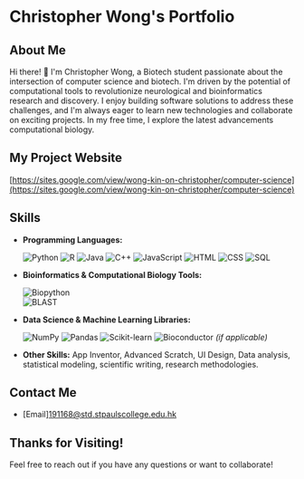 # Christopher Wong's Portfolio

## About Me

Hi there! 👋 I'm Christopher Wong, a Biotech student passionate about the intersection of computer science and biotech.  I'm driven by the potential of computational tools to revolutionize neurological and bioinformatics research and discovery.  I enjoy building software solutions to address these challenges, and I'm always eager to learn new technologies and collaborate on exciting projects.  In my free time, I explore the latest advancements computational biology.

## My Project Website
[https://sites.google.com/view/wong-kin-on-christopher/computer-science](https://sites.google.com/view/wong-kin-on-christopher/computer-science)

## Skills

- **Programming Languages:**

  ![Python](https://img.shields.io/badge/Python-3776AB?style=for-the-badge&logo=python&logoColor=white)
  ![R](https://img.shields.io/badge/R-276DC3?style=for-the-badge&logo=r&logoColor=white)
  ![Java](https://img.shields.io/badge/Java-ED8B00?style=for-the-badge&logo=java&logoColor=white)
  ![C++](https://img.shields.io/badge/C++-00599C?style=for-the-badge&logo=c%2B%2B&logoColor=white)
  ![JavaScript](https://img.shields.io/badge/JavaScript-F7DF1E?style=for-the-badge&logo=javascript&logoColor=black)
  ![HTML](https://img.shields.io/badge/HTML5-E34F26?style=for-the-badge&logo=html5&logoColor=white)
  ![CSS](https://img.shields.io/badge/CSS3-1572B6?style=for-the-badge&logo=css3&logoColor=white)
  ![SQL](https://img.shields.io/badge/SQL-003B57?style=for-the-badge&logo=postgresql&logoColor=white)


- **Bioinformatics & Computational Biology Tools:**

  ![Biopython](https://img.shields.io/badge/Biopython-3776AB?style=for-the-badge&logo=python&logoColor=white)  
  ![BLAST](https://img.shields.io/badge/BLAST-007bff?style=for-the-badge&logo=ncbi&logoColor=white) 


- **Data Science & Machine Learning Libraries:**

  ![NumPy](https://img.shields.io/badge/NumPy-013243?style=for-the-badge&logo=numpy&logoColor=white)
  ![Pandas](https://img.shields.io/badge/pandas-150458?style=for-the-badge&logo=pandas&logoColor=white)
  ![Scikit-learn](https://img.shields.io/badge/Scikit--learn-F7931E?style=for-the-badge&logo=scikit-learn&logoColor=white)
  ![Bioconductor](https://img.shields.io/badge/Bioconductor-007bff?style=for-the-badge&logo=bioconductor&logoColor=white) *(if applicable)*


- **Other Skills:**  App Inventor, Advanced Scratch, UI Design, Data analysis, statistical modeling, scientific writing, research methodologies.


## Contact Me

- [Email]191168@std.stpaulscollege.edu.hk


## Thanks for Visiting!

Feel free to reach out if you have any questions or want to collaborate!
